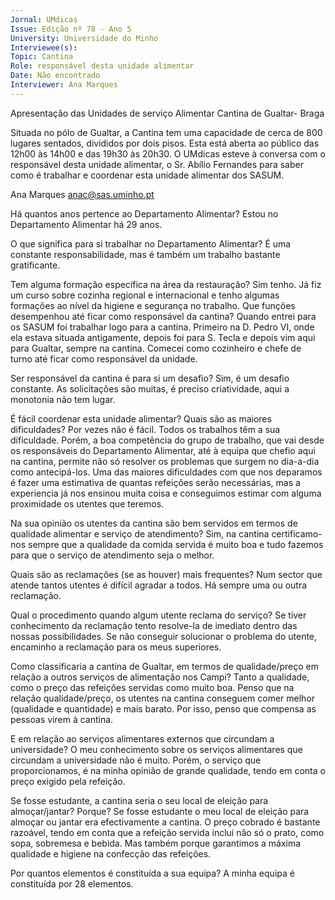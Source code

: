 ```yaml
---
Jornal: UMdicas
Issue: Edição nº 78 - Ano 5
University: Universidade do Minho
Interviewee(s): 
Topic: Cantina
Role: responsável desta unidade alimentar
Date: Não encontrado
Interviewer: Ana Marques
---
```


Apresentação das Unidades de serviço Alimentar
Cantina de Gualtar- Braga

Situada no pólo de Gualtar, a Cantina tem uma capacidade de cerca
de 800 lugares sentados, divididos por dois pisos. Esta está aberta
ao público das 12h00 às 14h00 e das 19h30 às 20h30. O UMdicas
esteve à conversa com o responsável desta unidade alimentar, o Sr. Abílio
Fernandes para saber como é trabalhar e coordenar esta unidade alimentar
dos SASUM.

Ana Marques
anac@sas.uminho.pt

Há quantos anos pertence ao
Departamento Alimentar?
Estou no Departamento Alimentar há
29 anos.

O que significa para si trabalhar no
Departamento Alimentar?
É uma constante responsabilidade,
mas é também um trabalho bastante
gratificante.

Tem alguma formação específica na
área da restauração?
Sim tenho. Já fiz um curso sobre
cozinha regional e internacional e
tenho algumas formações ao nível
da higiene e segurança no trabalho.
Que funções desempenhou até
ficar como responsável da cantina?
Quando entrei para os SASUM foi
trabalhar logo para a cantina.
Primeiro na D. Pedro VI, onde ela
estava situada antigamente, depois
foi para S. Tecla e depois vim aqui
para Gualtar, sempre na cantina.
Comecei como cozinheiro e chefe de
turno até ficar como responsável da
unidade.

Ser responsável da cantina é para si
um desafio?
Sim, é um desafio constante. As
solicitações são muitas, é preciso
criatividade, aqui a monotonia não
tem lugar.

É fácil coordenar esta unidade
alimentar? Quais são as maiores
dificuldades?
Por vezes não é fácil. Todos os
trabalhos têm a sua dificuldade.
Porém, a boa competência do grupo
de trabalho, que vai desde os
responsáveis do Departamento
Alimentar, até à equipa que chefio
aqui na cantina, permite não só
resolver os problemas que surgem
no dia-a-dia como antecipá-los. Uma
das maiores dificuldades com que
nos deparamos é fazer uma
estimativa de quantas refeições
serão necessárias, mas a
experiencia já nos ensinou muita
coisa e conseguimos estimar com
alguma proximidade os utentes que
teremos.

Na sua opinião os utentes da
cantina são bem servidos em
termos de qualidade alimentar e
serviço de atendimento?
Sim, na cantina certificamo-nos
sempre que a qualidade da comida
servida é muito boa e tudo fazemos
para que o serviço de atendimento
seja o melhor.

Quais são as reclamações (se as
houver) mais frequentes?
Num sector que atende tantos
utentes é difícil agradar a todos. Há
sempre uma ou outra reclamação.

Qual o procedimento quando algum
utente reclama do serviço?
Se tiver conhecimento da
reclamação tento resolve-la de
imediato dentro das nossas
possibilidades. Se não conseguir
solucionar o problema do utente,
encaminho a reclamação para os
meus superiores.

Como classificaria a cantina de
Gualtar, em termos de
qualidade/preço em relação a
outros serviços de alimentação nos
Campi?
Tanto a qualidade, como o preço das
refeições servidas como muito boa.
Penso que na relação
qualidade/preço, os utentes na
cantina conseguem comer melhor
(qualidade e quantidade) e mais
barato. Por isso, penso que
compensa as pessoas virem à
cantina.

E em relação ao serviços
alimentares externos que
circundam a universidade?
O meu conhecimento sobre os
serviços alimentares que circundam
a universidade não é muito. Porém, o
serviço que proporcionamos, é na
minha opinião de grande qualidade,
tendo em conta o preço exigido pela
refeição.

Se fosse estudante, a cantina seria
o seu local de eleição para
almoçar/jantar? Porque?
Se fosse estudante o meu local de
eleição para almoçar ou jantar era
efectivamente a cantina. O preço
cobrado é bastante razoável, tendo
em conta que a refeição servida
inclui não só o prato, como sopa,
sobremesa e bebida. Mas também
porque garantimos a máxima
qualidade e higiene na confecção
das refeições.

Por quantos elementos é
constituída a sua equipa?
A minha equipa é constituída por 28
elementos.